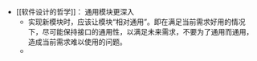 - [[软件设计的哲学]]： 通用模块更深入
	- 实现新模块时，应该让模块“相对通用”。即在满足当前需求好用的情况下，尽可能保持接口的通用性，以满足未来需求，不要为了通用而通用，造成当前需求难以使用的问题。
	-